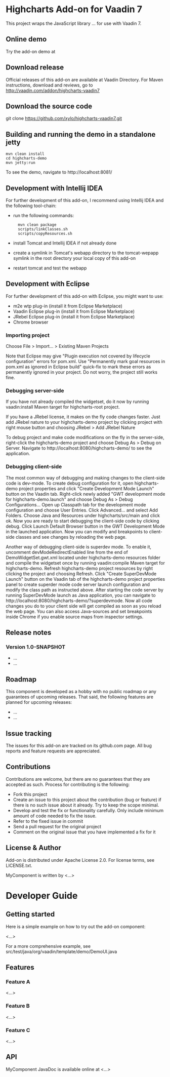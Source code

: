 # Highcharts Add-on for Vaadin 7

This project wraps the JavaScript library ... for use with Vaadin 7.

## Online demo

Try the add-on demo at <url of the online demo>

## Download release

Official releases of this add-on are available at Vaadin Directory. For Maven instructions, download and reviews, go to http://vaadin.com/addon/highcharts-vaadin7

## Download the source code

git clone https://github.com/xylo/highcharts-vaadin7.git

## Building and running the demo in a standalone jetty

	mvn clean install
	cd highcharts-demo
	mvn jetty:run

To see the demo, navigate to http://localhost:8081/

## Development with Intellij IDEA

For further development of this add-on, I recommend using Intellij IDEA and the following tool-chain:

- run the following commands:

		mvn clean package
		scripts/linkClasses.sh
		scripts/copyResources.sh

- install Tomcat and Intellij IDEA if not already done
- create a symlink in Tomcat's webapp directory to the tomcat-wepapp symlink in the root directory your local copy of this add-on
- restart tomcat and test the webapp

## Development with Eclipse

For further development of this add-on with Eclipse, you might want to use:
- m2e wtp plug-in (install it from Eclipse Marketplace)
- Vaadin Eclipse plug-in (install it from Eclipse Marketplace)
- JRebel Eclipse plug-in (install it from Eclipse Marketplace)
- Chrome browser

### Importing project

Choose File > Import... > Existing Maven Projects

Note that Eclipse may give "Plugin execution not covered by lifecycle configuration" errors for pom.xml. Use "Permanently mark goal resources in pom.xml as ignored in Eclipse build" quick-fix to mark these errors as permanently ignored in your project. Do not worry, the project still works fine. 

### Debugging server-side

If you have not already compiled the widgetset, do it now by running vaadin:install Maven target for highcharts-root project.

If you have a JRebel license, it makes on the fly code changes faster. Just add JRebel nature to your highcharts-demo project by clicking project with right mouse button and choosing JRebel > Add JRebel Nature

To debug project and make code modifications on the fly in the server-side, right-click the highcharts-demo project and choose Debug As > Debug on Server. Navigate to http://localhost:8080/highcharts-demo/ to see the application.

### Debugging client-side

The most common way of debugging and making changes to the client-side code is dev-mode. To create debug configuration for it, open highcharts-demo project properties and click "Create Development Mode Launch" button on the Vaadin tab. Right-click newly added "GWT development mode for highcharts-demo.launch" and choose Debug As > Debug Configurations... Open up Classpath tab for the development mode configuration and choose User Entries. Click Advanced... and select Add Folders. Choose Java and Resources under highcharts/src/main and click ok. Now you are ready to start debugging the client-side code by clicking debug. Click Launch Default Browser button in the GWT Development Mode in the launched application. Now you can modify and breakpoints to client-side classes and see changes by reloading the web page. 

Another way of debugging client-side is superdev mode. To enable it, uncomment devModeRedirectEnabled line from the end of DemoWidgetSet.gwt.xml located under highcharts-demo resources folder and compile the widgetset once by running vaadin:compile Maven target for highcharts-demo. Refresh highcharts-demo project resources by right clicking the project and choosing Refresh. Click "Create SuperDevMode Launch" button on the Vaadin tab of the highcharts-demo project properties panel to create superder mode code server launch configuration and modify the class path as instructed above. After starting the code server by running SuperDevMode launch as Java application, you can navigate to http://localhost:8080/highcharts-demo/?superdevmode. Now all code changes you do to your client side will get compiled as soon as you reload the web page. You can also access Java-sources and set breakpoints inside Chrome if you enable source maps from inspector settings. 

 
## Release notes

### Version 1.0-SNAPSHOT
- ...
- ...

## Roadmap

This component is developed as a hobby with no public roadmap or any guarantees of upcoming releases. That said, the following features are planned for upcoming releases:
- ...
- ...

## Issue tracking

The issues for this add-on are tracked on its github.com page. All bug reports and feature requests are appreciated. 

## Contributions

Contributions are welcome, but there are no guarantees that they are accepted as such. Process for contributing is the following:
- Fork this project
- Create an issue to this project about the contribution (bug or feature) if there is no such issue about it already. Try to keep the scope minimal.
- Develop and test the fix or functionality carefully. Only include minimum amount of code needed to fix the issue.
- Refer to the fixed issue in commit
- Send a pull request for the original project
- Comment on the original issue that you have implemented a fix for it

## License & Author

Add-on is distributed under Apache License 2.0. For license terms, see LICENSE.txt.

MyComponent is written by <...>

# Developer Guide

## Getting started

Here is a simple example on how to try out the add-on component:

<...>

For a more comprehensive example, see src/test/java/org/vaadin/template/demo/DemoUI.java

## Features

### Feature A

<...>

### Feature B

<...>

### Feature C

<...>

## API

MyComponent JavaDoc is available online at <...>
